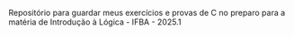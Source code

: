 Repositório para guardar meus exercícios e provas de C no preparo para a matéria de Introdução à Lógica - IFBA - 2025.1
